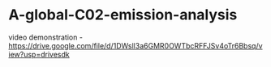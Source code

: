 # A-global-C02-emission-analysis


video demonstration - https://drive.google.com/file/d/1DWsll3a6GMR0OWTbcRFFJSv4oTr6Bbsq/view?usp=drivesdk
